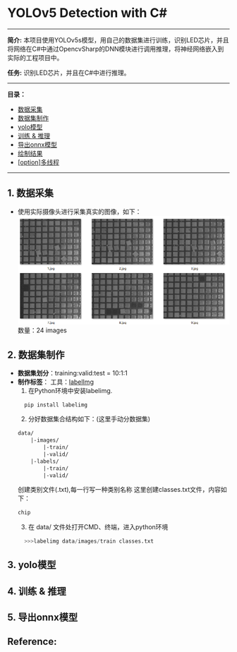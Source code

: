# YOLOv5 Detection with C#
---
**简介:**
本项目使用YOLOv5s模型，用自己的数据集进行训练，识别LED芯片，并且将网络在C#中通过OpencvSharp的DNN模块进行调用推理，将神经网络嵌入到实际的工程项目中。

**任务:** 
识别LED芯片，并且在C#中进行推理。

---
**目录：**
- [数据采集](https://github.com/lin-tea/Yolo-detection-In-C-/edit/main/README.md#1-%E6%95%B0%E6%8D%AE%E9%87%87%E9%9B%86)
- [数据集制作](https://github.com/lin-tea/Yolo-detection-In-C-/edit/main/README.md#2-%E6%95%B0%E6%8D%AE%E9%9B%86%E5%88%B6%E4%BD%9C)
- [yolo模型](https://github.com/lin-tea/Yolo-detection-In-C-/edit/main/README.md#3-yolo%E6%A8%A1%E5%9E%8B)
- [训练 & 推理](https://github.com/lin-tea/Yolo-detection-In-C-/edit/main/README.md#4-%E8%AE%AD%E7%BB%83--%E6%8E%A8%E7%90%86)
- [导出onnx模型](https://github.com/lin-tea/Yolo-detection-In-C-/edit/main/README.md#5-%E5%AF%BC%E5%87%BAonnx%E6%A8%A1%E5%9E%8B)
- [绘制结果]()
- [[option]多线程]()
---
## 1. 数据采集
- 使用实际摄像头进行采集真实的图像，如下：
![image](https://github.com/lin-tea/YOLOv5DetectionWithCSharp/blob/main/Pictures/datasets.png)
数量：24 images
## 2. 数据集制作
- **数据集划分**：training:valid:test = 10:1:1
- **制作标签**：
  工具：[labelImg](https://github.com/tzutalin/labelImg)
  1. 在Python环境中安装labelimg.
  ```shell
    pip install labelimg
  ```
  2. 分好数据集合结构如下：(这里手动分数据集)
  ```
  data/
      |-images/
          |-train/   
          |-valid/
      |-labels/
          |-train/
          |-valid/
  ```
  创建类别文件(.txt),每一行写一种类别名称
  这里创建classes.txt文件，内容如下：
  ```txt
  chip
  ```
  3. 在 data/ 文件处打开CMD、终端，进入python环境
  ```python
    >>>labelimg data/images/train classes.txt
  ```
## 3. yolo模型

## 4. 训练 & 推理

## 5. 导出onnx模型

## Reference:
